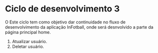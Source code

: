 # Ciclo de desenvolvimento 3

O Este ciclo tem como objetivo dar continuidade no fluxo de desenvolvimento da aplicação InFotball, onde será desnvolvido a parte da página principal home.

1. Atualizar usuário.
2. Deletar usuário.
